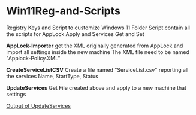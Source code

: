 # Win11Reg-and-Scripts
Registry Keys and Script to customize Windows 11 
Folder Script contain all the scripts for AppLock Apply and Services Get and Set

**AppLock-Importer** 
get the XML originally generated from AppLock and import all settings inside the new machine
The XML file need to be named "Applock-Policy.XML"

**CreateServiceListCSV**
Create a file named "ServiceList.csv" reporting all the services Name, StartType, Status

**UpdateServices**
Get File created above and apply to a new machine that settings 

<p>
<a href="https://github.com/dpcons/Win11Reg-and-Scripts/blob/main/Images/Esecuzione%20Update%20Service.png" 
target="_blank">Output of UpdateServices</a>
</a>
</p>